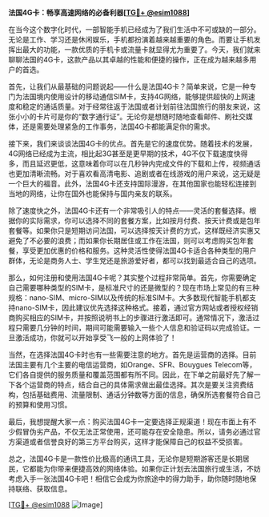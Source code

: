 **法国4G卡：畅享高速网络的必备利器[[TG💪+ @esim1088](https://t.me/s/esim1088)]**

在当今这个数字化时代，一部智能手机已经成为了我们生活中不可或缺的一部分。无论是工作、学习还是休闲娱乐，手机都扮演着越来越重要的角色。而要让手机发挥出最大的功能，一款优质的手机卡或流量卡就显得尤为重要了。今天，我们就来聊聊法国的4G卡，这款产品以其卓越的性能和便捷的操作，正在成为越来越多用户的首选。

首先，让我们从最基础的问题说起——什么是法国4G卡？简单来说，它是一种专门为法国境内使用设计的移动通信SIM卡，支持4G网络，能够提供超快的上网速度和稳定的通话质量。对于经常往返于法国或者计划前往法国旅行的朋友来说，这张小小的卡片可是你的“数字通行证”。无论你是想随时随地查看邮件、刷社交媒体，还是需要处理紧急的工作事务，法国4G卡都能满足你的需求。

接下来，我们来谈谈法国4G卡的优点。首先是它的速度优势。随着技术的发展，4G网络已经成为主流，相比起3G甚至是更早期的技术，4G不仅下载速度快得多，而且延迟更低，这意味着你可以在几秒钟内完成文件的下载和上传，视频通话也更加清晰流畅。对于喜欢看高清电影、追剧或者在线游戏的用户来说，这无疑是一个巨大的福音。此外，法国4G卡还支持国际漫游，在其他国家也能轻松连接到当地的网络，让你在国外也能保持与国内亲友的联系。

除了速度快之外，法国4G卡还有一个非常吸引人的特点——灵活的套餐选择。根据你的实际需求，你可以选择不同的套餐方案，比如按月付费、按天计费或是包年套餐等。如果你只是短期访问法国，可以选择按天计费的方式，这样既经济实惠又避免了不必要的浪费；而如果你长期居住或工作在法国，则可以考虑购买包年套餐，享受更加优惠的价格和服务。这种灵活性使得法国4G卡适合各种类型的用户群体，无论是商务人士、学生党还是旅游爱好者，都可以找到最适合自己的选项。

那么，如何注册和使用法国4G卡呢？其实整个过程非常简单。首先，你需要确定自己需要哪种类型的SIM卡，是标准尺寸的还是微型的？现在市场上常见的有三种规格：nano-SIM、micro-SIM以及传统的标准SIM卡。大多数现代智能手机都支持nano-SIM卡，因此建议优先选择这种格式。接着，通过官方网站或者授权经销商购买相应的SIM卡，并按照说明书上的步骤进行激活即可。通常情况下，激活过程只需要几分钟的时间，期间可能需要输入一些个人信息和验证码以完成验证。一旦激活成功，你就可以开始享受飞一般的上网体验了！

当然，在选择法国4G卡时也有一些需要注意的地方。首先是运营商的选择。目前法国主要有几个主要的电信运营商，如Orange、SFR、Bouygues Telecom等，它们各自提供的服务质量和覆盖范围都有所不同。因此，在下单之前最好先了解一下各个运营商的特点，结合自己的具体需求做出最佳选择。其次是要关注资费结构，包括基础费用、流量限制、通话分钟数等方面的信息，确保所选套餐符合自己的预算和使用习惯。

最后，我想提醒大家一点：购买法国4G卡一定要选择正规渠道！现在市面上有不少假冒伪劣产品，不仅无法正常使用，还可能存在安全隐患。所以，请务必通过官方渠道或者信誉良好的第三方平台购买，这样才能保障自己的权益不受损害。

总之，法国4G卡是一款性价比极高的通讯工具，无论你是短期游客还是长期居民，它都能为你带来便捷高效的网络体验。如果你正计划去法国旅行或生活，不妨考虑入手一张法国4G卡吧！相信它会成为你旅途中的得力助手，助你随时随地保持联络、获取信息。

[[TG💪+ @esim1088](https://t.me/s/esim1088) ![Image](https://i.postimg.cc/4NQfJmqS/Snipaste-2025-05-13-00-14-12.png)]